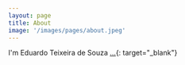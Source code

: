 ```yaml
---
layout: page
title: About
image: '/images/pages/about.jpeg'
---
```


I'm Eduardo Teixeira de Souza&nbsp;[...](https://github.com/Lkledu){: target="_blank"}